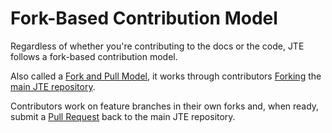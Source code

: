 # Fork-Based Contribution Model

Regardless of whether you're contributing to the docs or the code, JTE follows a fork-based contribution model.

Also called a [Fork and Pull Model][1], it works through contributors [Forking][2] the [main JTE repository][3].

Contributors work on feature branches in their own forks and, when ready, submit a [Pull Request][4] back to the main JTE repository.

[1]: https://docs.github.com/en/github/collaborating-with-pull-requests/getting-started/about-collaborative-development-models#fork-and-pull-model
[2]: https://docs.github.com/en/github/collaborating-with-pull-requests/working-with-forks/about-forks
[3]: https://github.com/jenkinsci/templating-engine-plugin
[4]: https://docs.github.com/en/github/collaborating-with-pull-requests/proposing-changes-to-your-work-with-pull-requests/about-pull-requests
